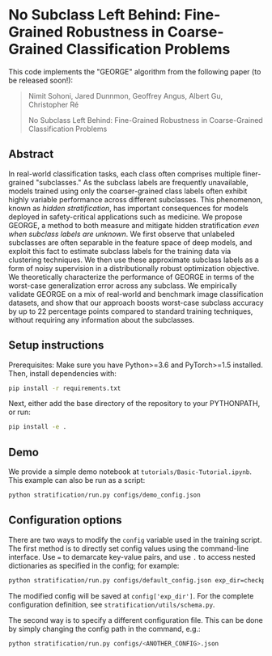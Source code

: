 # No Subclass Left Behind: Fine-Grained Robustness in Coarse-Grained Classification Problems

This code implements the "GEORGE" algorithm from the following paper (to be released soon!):

> Nimit Sohoni, Jared Dunnmon, Geoffrey Angus, Albert Gu, Christopher Ré
>
> No Subclass Left Behind: Fine-Grained Robustness in Coarse-Grained Classification Problems

## Abstract

In real-world classification tasks, each class often comprises multiple finer-grained "subclasses."
As the subclass labels are frequently unavailable,
models trained using only the coarser-grained class labels often
exhibit highly variable performance across different subclasses.
This phenomenon, known as _hidden stratification_, has
important consequences for models deployed in safety-critical applications such as medicine.
We propose GEORGE, a method to both measure and mitigate hidden stratification
_even when subclass labels are unknown_.
We first observe that unlabeled subclasses are often separable in the feature space of deep models,
and exploit this fact to estimate subclass labels for the training data via clustering techniques.
We then use these approximate subclass labels as a form of noisy supervision
in a distributionally robust optimization objective.
We theoretically characterize the performance of GEORGE in terms of the worst-case generalization error across any subclass.
We empirically validate GEORGE on a mix of real-world and benchmark image classification datasets, and
show that our approach boosts worst-case subclass accuracy by up to 22 percentage
points compared to standard training techniques, without requiring any information about the subclasses.

## Setup instructions

Prerequisites: Make sure you have Python>=3.6 and PyTorch>=1.5 installed. Then, install dependencies with:
```bash
pip install -r requirements.txt
```

Next, either add the base directory of the repository to your PYTHONPATH, or run:
```bash
pip install -e .
```

## Demo

We provide a simple demo notebook at `tutorials/Basic-Tutorial.ipynb`.
This example can also be run as a script:
```bash
python stratification/run.py configs/demo_config.json
```

## Configuration options

There are two ways to modify the `config` variable used in the training script. The first method is to directly set config values using the command-line interface. Use `=` to demarcate key-value pairs, and use `.` to access nested dictionaries as specified in the config; for example:
```bash
python stratification/run.py configs/default_config.json exp_dir=checkpoints/new-experiment classification_config.num_epochs=100
```

The modified config will be saved at `config['exp_dir']`. For the complete configuration definition, see `stratification/utils/schema.py`.

The second way is to specify a different configuration file. This can be done by simply changing the config path in the command, e.g.:
```bash
python stratification/run.py configs/<ANOTHER_CONFIG>.json
```
